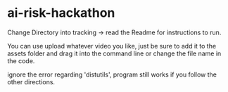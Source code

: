 # ai-risk-hackathon

Change Directory into tracking -> read the Readme for instructions to run.

You can use upload whatever video you like, just be sure to add it to the assets folder and drag it into the command line or change the file name in the code.

ignore the error regarding 'distutils', program still works if you follow the other directions.